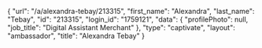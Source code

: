 {
    "url": "\/a\/alexandra-tebay\/213315",
    "first_name": "Alexandra",
    "last_name": "Tebay",
    "id": "213315",
    "login_id": "1759121",
    "data": {
        "profilePhoto": null,
        "job_title": "Digital Assistant Merchant"
    },
    "type": "captivate",
    "layout": "ambassador",
    "title": "Alexandra Tebay"
}